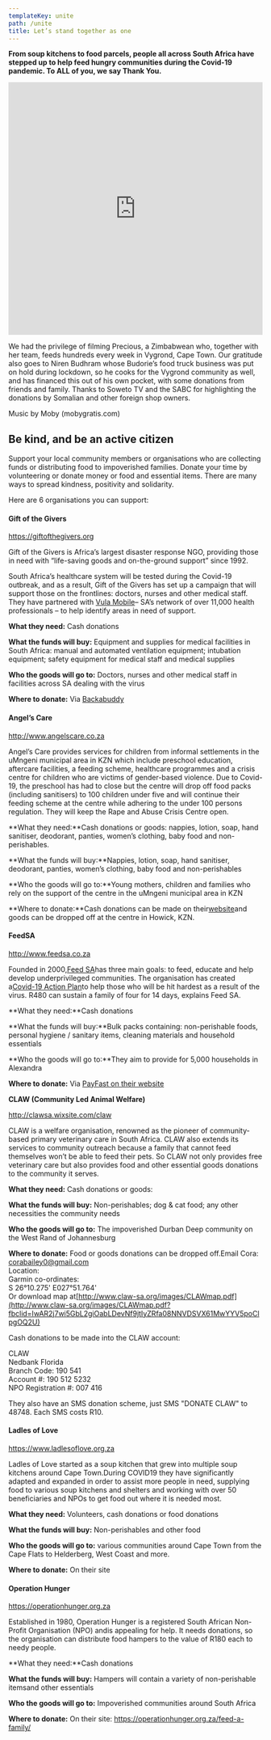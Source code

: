 ```yaml
---
templateKey: unite
path: /unite
title: Let’s stand together as one
---
```

**From soup kitchens to food parcels, people all across South Africa have stepped up to help feed hungry communities during the Covid-19 pandemic. To ALL of you, we say Thank You.**

<iframe width="100%" height="500" src="https://www.youtube.com/embed/r5Mc8WcO-fk" frameborder="0" allow="accelerometer; autoplay; encrypted-media; gyroscope; picture-in-picture" allowfullscreen></iframe>

We had the privilege of filming Precious, a Zimbabwean who, together with her team, feeds hundreds every week in Vygrond, Cape Town. Our gratitude also goes to Niren Budhram whose Budorie’s food truck business was put on hold during lockdown, so he cooks for the Vygrond community as well, and has financed this out of his own pocket, with some donations from friends and family. Thanks to Soweto TV and the SABC for highlighting the donations by Somalian and other foreign shop owners.

Music by Moby (mobygratis.com)

## **Be kind, and be an active citizen**







Support your local community members or organisations who are collecting funds or distributing food to impoverished families. Donate your time by volunteering or donate money or food and essential items. There are many ways to spread kindness, positivity and solidarity.

Here are 6 organisations you can support:

#### **Gift of the Givers**

<https://giftofthegivers.org>

Gift of the Givers is Africa’s largest disaster response NGO, providing those in need with “life-saving goods and on-the-ground support” since 1992.

South Africa’s healthcare system will be tested during the Covid-19 outbreak, and as a result, Gift of the Givers has set up a campaign that will support those on the frontlines: doctors, nurses and other medical staff. They have partnered with [Vula Mobile](https://www.vulamobile.com/)– SA’s network of over 11,000 health professionals – to help identify areas in need of support.

**What they need:** Cash donations

**What the funds will buy:** Equipment and supplies for medical facilities in South Africa: manual and automated ventilation equipment; intubation equipment; safety equipment for medical staff and medical supplies

**Who the goods will go to:** Doctors, nurses and other medical staff in facilities across SA dealing with the virus

**Where to donate:** Via [Backabuddy](https://www.backabuddy.co.za/champion/project/coronavirus-support)

#### **Angel’s Care**

<http://www.angelscare.co.za>

Angel’s Care provides services for children from informal settlements in the uMngeni municipal area in KZN which include preschool education, aftercare facilities, a feeding scheme, healthcare programmes and a crisis centre for children who are victims of gender-based violence. Due to Covid-19, the preschool has had to close but the centre will drop off food packs (including sanitisers) to 100 children under five and will continue their feeding scheme at the centre while adhering to the under 100 persons regulation. They will keep the Rape and Abuse Crisis Centre open.

**What they need:**Cash donations or goods: nappies, lotion, soap, hand sanitiser, deodorant, panties, women’s clothing, baby food and non-perishables.

**What the funds will buy:**Nappies, lotion, soap, hand sanitiser, deodorant, panties, women’s clothing, baby food and non-perishables

**Who the goods will go to:**Young mothers, children and families who rely on the support of the centre in the uMngeni municipal area in KZN

**Where to donate:**Cash donations can be made on their[website](http://www.angelscare.co.za/donate)and goods can be dropped off at the centre in Howick, KZN.

#### **FeedSA**

<http://www.feedsa.co.za>

Founded in 2000,[Feed SA](http://www.feedsa.co.za/)has three main goals: to feed, educate and help develop underprivileged communities. The organisation has created a[Covid-19 Action Plan](http://www.feedsa.co.za/covid19-action-plan/)to help those who will be hit hardest as a result of the virus. R480 can sustain a family of four for 14 days, explains Feed SA.

**What they need:**Cash donations

**What the funds will buy:**Bulk packs containing: non-perishable foods, personal hygiene / sanitary items, cleaning materials and household essentials

**Who the goods will go to:**They aim to provide for 5,000 households in Alexandra

**Where to donate:** Via [PayFast on their website](http://www.feedsa.co.za/covid19-action-plan/)

**CLAW (Community Led Animal Welfare)**

<http://clawsa.wixsite.com/claw>

CLAW is a welfare organisation, renowned as the pioneer of community-based primary veterinary care in South Africa. CLAW also extends its services to community outreach because a family that cannot feed themselves won’t be able to feed their pets. So CLAW not only provides free veterinary care but also provides food and other essential goods donations to the community it serves.

**What they need:** Cash donations or goods:

**What the funds will buy:** Non-perishables; dog & cat food; any other necessities the community needs

**Who the goods will go to:** The impoverished Durban Deep community on the West Rand of Johannesburg

**Where to donate:** Food or goods donations can be dropped off.Email Cora: corabailey0@gmail.com\
Location:\
Garmin co-ordinates:\
S 26°10.275' E027°51.764'\
Or download map at[http://www.claw-sa.org/images/CLAWmap.pdf](http://www.claw-sa.org/images/CLAWmap.pdf?fbclid=IwAR2j7wi5GbL2giOabLDevNf9jtIyZRfa08NNVDSVX61MwYYV5poClpgOQ2U)

Cash donations to be made into the CLAW account:

CLAW\
Nedbank Florida\
Branch Code: 190 541\
Account #: 190 512 5232\
NPO Registration #: 007 416

They also have an SMS donation scheme, just SMS "DONATE CLAW" to 48748. Each SMS costs R10.

#### **Ladles of Love**

<https://www.ladlesoflove.org.za>

Ladles of Love started as a soup kitchen that grew into multiple soup kitchens around Cape Town.During COVID19 they have significantly adapted and expanded in order to assist more people in need, supplying food to various soup kitchens and shelters and working with over 50 beneficiaries and NPOs to get food out where it is needed most.

**What they need:** Volunteers, cash donations or food donations

**What the funds will buy:** Non-perishables and other food

**Who the goods will go to:** various communities around Cape Town from the Cape Flats to Helderberg, West Coast and more.

**Where to donate:** On their site

#### **Operation Hunger**

<https://operationhunger.org.za>

Established in 1980, Operation Hunger is a registered South African Non-Profit Organisation (NPO) andis appealing for help. It needs donations, so the organisation can distribute food hampers to the value of R180 each to needy people.

**What they need:**Cash donations

**What the funds will buy:** Hampers will contain a variety of non-perishable itemsand other essentials

**Who the goods will go to:** Impoverished communities around South Africa

**Where to donate:** On their site: https://operationhunger.org.za/feed-a-family/